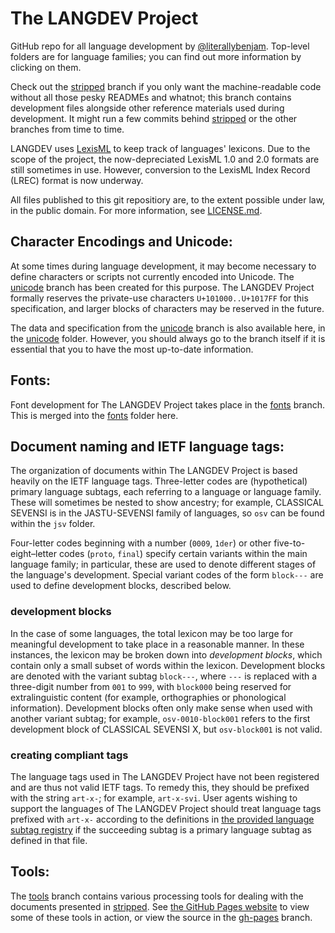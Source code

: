 #  The LANGDEV Project  #

GitHub repo for all language development by [@literallybenjam](http://twitter.com/literallybenjam).
Top-level folders are for language families; you can find out more information by clicking on them.

Check out the [stripped](https://github.com/literallybenjam/langdev/tree/stripped) branch if you only want the machine-readable code without all those pesky READMEs and whatnot; this branch contains development files alongside other reference materials used during development.
It might run a few commits behind [stripped](https://github.com/literallybenjam/langdev/tree/stripped) or the other branches from time to time.

LANGDEV uses [LexisML](https://github.com/literallybenjam/LexisML) to keep track of languages' lexicons.
Due to the scope of the project, the now-depreciated LexisML 1.0 and 2.0 formats are still sometimes in use.
However, conversion to the LexisML Index Record (LREC) format is now underway.

All files published to this git repositiory are, to the extent possible under law, in the public domain. For more information, see [LICENSE.md](LICENSE.md).

##  Character Encodings and Unicode:  ##

At some times during language development, it may become necessary to define characters or scripts not currently encoded into Unicode.
The [unicode](https://github.com/literallybenjam/langdev/tree/unicode) branch has been created for this purpose.
The LANGDEV Project formally reserves the private-use characters `U+101000..U+1017FF` for this specification, and larger blocks of characters may be reserved in the future.

The data and specification from the [unicode](https://github.com/literallybenjam/langdev/tree/unicode) branch is also available here, in the [unicode](unicode) folder.
However, you should always go to the branch itself if it is essential that you to have the most up-to-date information.

##  Fonts:  ##

Font development for The LANGDEV Project takes place in the [fonts](https://github.com/literallybenjam/langdev/tree/fonts) branch.
This is merged into the [fonts](fonts) folder here.

##  Document naming and IETF language tags:  ##

The organization of documents within The LANGDEV Project is based heavily on the IETF language tags.
Three-letter codes are (hypothetical) primary language subtags, each referring to a language or language family.
These will sometimes be nested to show ancestry; for example, CLASSICAL SEVENSI is in the JASTU-SEVENSI family of languages, so `osv` can be found within the `jsv` folder.

Four-letter codes beginning with a number (`0009`, `1der`) or other five-to-eight–letter codes (`proto`, `final`) specify certain variants within the main language family; in particular, these are used to denote different stages of the language's development.
Special variant codes of the form `block---` are used to define development blocks, described below.

###  development blocks  ###

In the case of some languages, the total lexicon may be too large for meaningful development to take place in a reasonable manner.
In these instances, the lexicon may be broken down into *development blocks*, which contain only a small subset of words within the lexicon.
Development blocks are denoted with the variant subtag `block---`, where `---` is replaced with a three-digit number from `001` to `999`, with `block000` being reserved for extralinguistic content (for example, orthographies or phonological information).
Development blocks often only make sense when used with another variant subtag; for example, `osv-0010-block001` refers to the first development block of CLASSICAL SEVENSI X, but `osv-block001` is not valid.

###  creating compliant tags  ###

The language tags used in The LANGDEV Project have not been registered and are thus not valid IETF tags.
To remedy this, they should be prefixed with the string `art-x-`; for example, `art-x-svi`.
User agents wishing to support the languages of The LANGDEV Project should treat language tags prefixed with `art-x-` according to the definitions in [the provided language subtag registry](language-subtag-registry) if the succeeding subtag is a primary language subtag as defined in that file.

##  Tools:  ##

The [tools](https://github.com/literallybenjam/langdev/tree/tools) branch contains various processing tools for dealing with the documents presented in [stripped](https://github.com/literallybenjam/langdev/tree/stripped).
See [the GitHub Pages website](http://benjam.xyz/langdev/) to view some of these tools in action, or view the source in the [gh-pages](https://github.com/literallybenjam/langdev/tree/gh-pages) branch.
